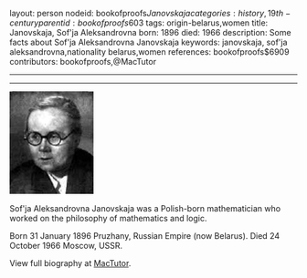 layout: person
nodeid: bookofproofs$Janovskaja
categories: history,19th-century
parentid: bookofproofs$603
tags: origin-belarus,women
title: Janovskaja, Sof'ja Aleksandrovna
born: 1896
died: 1966
description: Some facts about Sof'ja Aleksandrovna Janovskaja
keywords: janovskaja, sof'ja aleksandrovna,nationality belarus,women
references: bookofproofs$6909
contributors: bookofproofs,@MacTutor

---


---

![Janovskaja.jpg](https://github.com/bookofproofs/bookofproofs.github.io/blob/main/_sources/_assets/images/portraits/Janovskaja.jpg?raw=true)

Sof'ja Aleksandrovna Janovskaja was a Polish-born mathematician who worked on the philosophy of mathematics and logic.

Born 31 January 1896 Pruzhany, Russian Empire (now Belarus). Died 24 October 1966 Moscow, USSR.


View full biography at [MacTutor](https://mathshistory.st-andrews.ac.uk/Biographies/Janovskaja/).